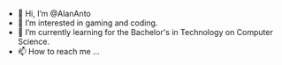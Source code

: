 - 👋 Hi, I’m @AlanAnto
- 👀 I’m interested in gaming and coding.
- 🌱 I’m currently learning for the Bachelor's in Technology on Computer Science.
- 📫 How to reach me ...

<!---
AlanAnto/AlanAnto is a ✨ special ✨ repository because its `README.md` (this file) appears on your GitHub profile.
You can click the Preview link to take a look at your changes.
--->
